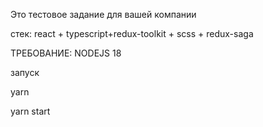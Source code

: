 Это тестовое задание для вашей компании

стек: react + typescript+redux-toolkit + scss + redux-saga

ТРЕБОВАНИЕ:
NODEJS 18

запуск

yarn

yarn start


